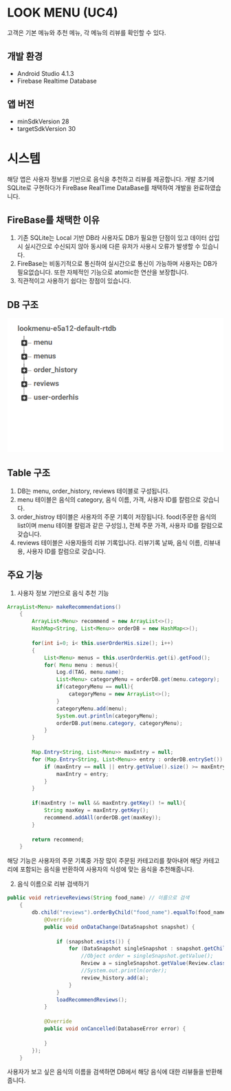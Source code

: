 # LOOK MENU (UC4)
고객은 기본 메뉴와 추천 메뉴, 각 메뉴의 리뷰를 확인할 수 있다.

## 개발 환경
* Android Studio 4.1.3
* Firebase Realtime Database

## 앱 버전
* minSdkVersion 28
* targetSdkVersion 30


# 시스템


해당 앱은 사용자 정보를 기반으로 음식을 추천하고 리뷰를 제공합니다. 개발 초기에 SQLite로 구현하다가 FireBase RealTime DataBase를 채택하여 개발을 완료하였습니다.


## FireBase를 채택한 이유

1. 기존 SQLite는 Local 기반 DB라 사용자도 DB가 필요한 단점이 있고 데이터 삽입시 실시간으로 수신되지 않아 동시에 다른 유저가 사용시 오류가 발생할 수 있습니다.
2. FireBase는 비동기적으로 통신하여 실시간으로 통신이 가능하며 사용자는 DB가 필요없습니다. 또한 자체적인 기능으로 atomic한 연산을 보장합니다.
3. 직관적이고 사용하기 쉽다는 장점이 있습니다.



## DB 구조

![ex_screenshot](./img/db.png)



## Table 구조

1. DB는 menu, order_history, reviews 테이블로 구성됩니다.
2. menu 테이블은 음식의 category, 음식 이름, 가격, 사용자 ID를 칼럼으로 갖습니다.
3. order_histroy 테이블은 사용자의 주문 기록이 저장됩니다. food(주문한 음식의 list이며 menu 테이블 칼럼과 같은 구성임.), 전체 주문 가격, 사용자 ID를 칼럼으로 갖습니다.
4. reviews 테이블은 사용자들의 리뷰 기록입니다. 리뷰기록 날짜, 음식 이름, 리뷰내용, 사용자 ID를 칼럼으로 갖습니다.




## 주요 기능

1. 사용자 정보 기반으로 음식 추천 기능
```java
ArrayList<Menu> makeRecommendations()
    {
        ArrayList<Menu> recommend = new ArrayList<>();
        HashMap<String, List<Menu>> orderDB = new HashMap<>();

        for(int i=0; i< this.userOrderHis.size(); i++)
        {
            List<Menu> menus = this.userOrderHis.get(i).getFood();
            for( Menu menu : menus){
                Log.d(TAG, menu.name);
                List<Menu> categoryMenu = orderDB.get(menu.category);
                if(categoryMenu == null){
                    categoryMenu = new ArrayList<>();
                }
                categoryMenu.add(menu);
                System.out.println(categoryMenu);
                orderDB.put(menu.category, categoryMenu);
            }
        }

        Map.Entry<String, List<Menu>> maxEntry = null;
        for (Map.Entry<String, List<Menu>> entry : orderDB.entrySet()) {
            if (maxEntry == null || entry.getValue().size() >= maxEntry.getValue().size()) {
                maxEntry = entry;
            }
        }

        if(maxEntry != null && maxEntry.getKey() != null){
            String maxKey = maxEntry.getKey();
            recommend.addAll(orderDB.get(maxKey));
        }

        return recommend;
    }


```
해당 기능은 사용자의 주문 기록중 가장 많이 주문된 카테고리를 찾아내어 해당 카테고리에 포함되는 음식을 반환하여 사용자의 식성에 맞는 음식을 추천해줍니다.


2. 음식 이름으로 리뷰 검색하기
```java
public void retrieveReviews(String food_name) // 이름으로 검색
    {
        db.child("reviews").orderByChild("food_name").equalTo(food_name).addListenerForSingleValueEvent(new ValueEventListener() {
            @Override
            public void onDataChange(DataSnapshot snapshot) {

                if (snapshot.exists()) {
                    for (DataSnapshot singleSnapshot : snapshot.getChildren()) {
                        //Object order = singleSnapshot.getValue();
                        Review a = singleSnapshot.getValue(Review.class);
                        //System.out.println(order);
                        review_history.add(a);
                    }
                }
                loadRecommendReviews();
            }

            @Override
            public void onCancelled(DatabaseError error) {

            }
        });
    }

```
사용자가 보고 싶은 음식의 이름을 검색하면 DB에서 해당 음식에 대한 리뷰들을 반환해줍니다.

